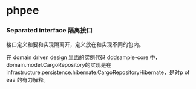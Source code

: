 # phpee

### Separated interface 隔离接口

接口定义和要和实现隔离开，定义放在和实现不同的包内。

在 domain driven design 里面的实例代码 dddsample-core 中，domain.model.CargoRepository的实现是在infrastructure.persistence.hibernate.CargoRepositoryHibernate，是对p of eaa 的有力解释。
